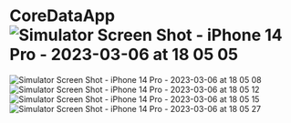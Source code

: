 # CoreDataApp![Simulator Screen Shot - iPhone 14 Pro - 2023-03-06 at 18 05 05](https://user-images.githubusercontent.com/62288196/223149115-09396e4c-699d-417e-acb3-b7472b0b6a36.png)
![Simulator Screen Shot - iPhone 14 Pro - 2023-03-06 at 18 05 08](https://user-images.githubusercontent.com/62288196/223149135-b6cda3ac-ae6f-4258-8bb1-75a7880dd69e.png)
![Simulator Screen Shot - iPhone 14 Pro - 2023-03-06 at 18 05 12](https://user-images.githubusercontent.com/62288196/223149142-de19cbb5-de3b-4367-a002-1de15b32ead6.png)
![Simulator Screen Shot - iPhone 14 Pro - 2023-03-06 at 18 05 15](https://user-images.githubusercontent.com/62288196/223149155-2dc22adb-a637-4552-a6b2-d221274b1de4.png)
![Simulator Screen Shot - iPhone 14 Pro - 2023-03-06 at 18 05 27](https://user-images.githubusercontent.com/62288196/223149169-8814dbe3-b165-4c14-8fb5-bb24536cd67a.png)
